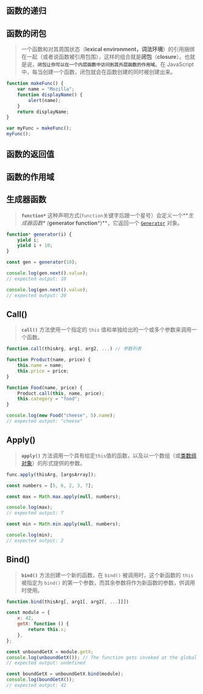 ## 函数的递归

## 函数的闭包

> 一个函数和对其周围状态（**lexical environment，词法环境**）的引用捆绑在一起（或者说函数被引用包围），这样的组合就是**闭包**（**closure**）。也就是说，**`闭包让你可以在一个内层函数中访问到其外层函数的作用域`**。在 JavaScript 中，每当创建一个函数，闭包就会在函数创建的同时被创建出来。

```javascript
function makeFunc() {
    var name = "Mozilla";
    function displayName() {
        alert(name);
    }
    return displayName;
}

var myFunc = makeFunc();
myFunc();
```

## 函数的返回值

## 函数的作用域

## 生成器函数

> **`function*`** 这种声明方式(`function`关键字后跟一个星号）会定义一个**_生成器函数\* (_**generator function**\*)**，它返回一个 [`Generator`](https://developer.mozilla.org/zh-CN/docs/Web/JavaScript/Reference/Global_Objects/Generator) 对象。

```javascript
function* generator(i) {
    yield i;
    yield i + 10;
}

const gen = generator(10);

console.log(gen.next().value);
// expected output: 10

console.log(gen.next().value);
// expected output: 20
```

## Call()

> **`call()`** 方法使用一个指定的 `this` 值和单独给出的一个或多个参数来调用一个函数。

```javascript
function.call(thisArg, arg1, arg2, ...) // 参数列表
```

```javascript
function Product(name, price) {
    this.name = name;
    this.price = price;
}

function Food(name, price) {
    Product.call(this, name, price);
    this.category = "food";
}

console.log(new Food("cheese", 5).name);
// expected output: "cheese"
```

## Apply()

> **`apply()`** 方法调用一个具有给定`this`值的函数，以及以一个数组（或[类数组对象](https://developer.mozilla.org/zh-CN/docs/Web/JavaScript/Guide/Indexed_collections#working_with_array-like_objects)）的形式提供的参数。

```javascript
func.apply(thisArg, [argsArray]);
```

```javascript
const numbers = [5, 6, 2, 3, 7];

const max = Math.max.apply(null, numbers);

console.log(max);
// expected output: 7

const min = Math.min.apply(null, numbers);

console.log(min);
// expected output: 2
```

## Bind()

> **`bind()`** 方法创建一个新的函数，在 `bind()` 被调用时，这个新函数的 `this` 被指定为 `bind()` 的第一个参数，而其余参数将作为新函数的参数，供调用时使用。

```javascript
function.bind(thisArg[, arg1[, arg2[, ...]]])
```

```javascript
const module = {
    x: 42,
    getX: function () {
        return this.x;
    },
};

const unboundGetX = module.getX;
console.log(unboundGetX()); // The function gets invoked at the global scope
// expected output: undefined

const boundGetX = unboundGetX.bind(module);
console.log(boundGetX());
// expected output: 42
```
